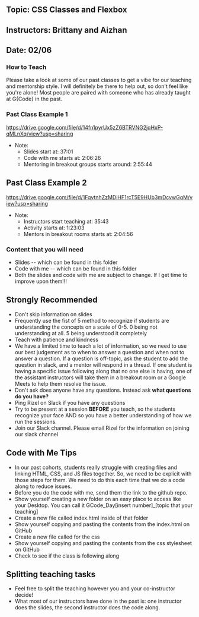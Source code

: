 ## Topic: CSS Classes and Flexbox
## Instructors: Brittany and Aizhan
## Date: 02/06


### How to Teach
Please take a look at some of our past classes to get a vibe for our teaching and mentorship style. I will definitely be there to help out, so don't feel like you're alone! Most people are paired with someone who has already taught at G{Code} in the past. 

### Past Class Example 1
https://drive.google.com/file/d/14fn1pyrUx5zZ6BTRVNG2jqHxP-qMLnXq/view?usp=sharing
- Note: 
  - Slides start at: 37:01
  - Code with me starts at: 2:06:26
  - Mentoring in breakout groups starts around: 2:55:44

## Past Class Example 2
https://drive.google.com/file/d/1FqvtnhZzMDiHF1rcT5E9HUb3mDcvwGqM/view?usp=sharing
- Note: 
  - Instructors start teaching at: 35:43
  - Activity starts at: 1:23:03
  - Mentors in breakout rooms starts at: 2:04:56 

### Content that you will need
- Slides -- which can be found in this folder
- Code with me -- which can be found in this folder
- Both the slides and code with me are subject to change. If I get time to improve upon them!!! 

## Strongly Recommended 
- Don't skip information on slides
- Frequently use the fist of 5 method to recognize if students are understanding the concepts on a scale of 0-5. 0 being not understanding at all. 5 being understood it completely
- Teach with patience and kindness
- We have a limited time to teach a lot of information, so we need to use our best judgement as to when to answer a question and when not to answer a question. If a question is off-topic, ask the student to add the question in slack, and a mentor will respond in a thread. If one student is having a specific issue following along that no one else is having, one of the assistant instructors will take them in a breakout room or a Google Meets to help them resolve the issue.
- Don't ask does anyone have any questions. Instead ask **what questions do you have?**
- Ping Rizel on Slack if you have any questions
- Try to be present at a session **BEFORE** you teach, so the students recognize your face AND so you have a better understanding of how we run the sessions.
- Join our Slack channel. Please email Rizel for the information on joining our slack channel

## Code with Me Tips
- In our past cohorts, students really struggle with creating files and linking HTML, CSS, and JS files together. So, we need to be explicit with those steps for them. We need to do this each time that we do a code along to reduce issues. 
- Before you do the code with me, send them the link to the github repo. 
- Show yourself creating a new folder on an easy place to access like your Desktop. You can call it GCode_Day[insert number]_[topic that your teaching]
- Create a new file called index.html inside of that folder
- Show yourself copying and pasting the contents from the index.html on GitHub
- Create a new file called for the css 
- Show yourself copying and pasting the contents from the css stylesheet on GitHub
- Check to see if the class is following along


## Splitting teaching tasks
- Feel free to split the teaching however you and your co-instructor decide!
- What most of our instructors have done in the past is: one instructor does the slides, the second instructor does the code along. 
